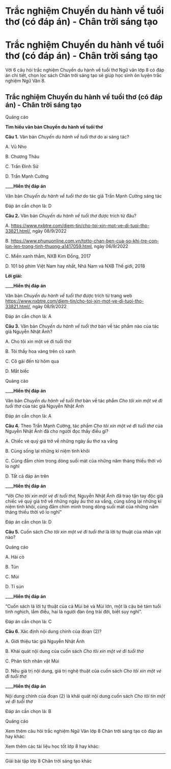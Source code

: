 # Trắc nghiệm Chuyến du hành về tuổi thơ (có đáp án) - Chân trời sáng tạo

# Trắc nghiệm Chuyến du hành về tuổi thơ (có đáp án) - Chân trời sáng tạo

Với 6 câu hỏi trắc nghiệm Chuyến du hành về tuổi thơ Ngữ văn lớp 8 có đáp án chi tiết, chọn lọc sách Chân trời sáng tạo sẽ giúp học sinh ôn luyện trắc nghiệm Ngữ Văn 8.

## Trắc nghiệm Chuyến du hành về tuổi thơ (có đáp án) - Chân trời sáng tạo

Quảng cáo

**Tìm hiểu văn bản Chuyến du hành về tuổi thơ**

**Câu 1.** Văn bản  _Chuyến du hành về tuổi thơ_ do ai sáng tác?

A. Vũ Nho

B. Chương Thâu

C. Trần Đình Sử

D. Trần Mạnh Cường

____**Hiển thị đáp án**

Văn bản  _Chuyến du hành về tuổi thơ_ do tác giả Trần Mạnh Cường sáng tác

Đáp án cần chọn là: D

**Câu 2.** Văn bản  _Chuyến du hành về tuổi thơ_ được trích từ đâu?

A. https://www.nxbtre.com/diem-tin/cho-toi-xin-mot-ve-di-tuoi-tho-33821.html/, ngày 08/9/2022

B. https://www.phunuonline.com.vn/totto-chan-ben-cua-so-khi-tre-con-lon-len-trong-tinh-thuong-a1417059.html, ngày 06/9/2022

C. Miền xanh thẳm, NXB Kim Đồng, 2017

D. 101 bộ phim Việt Nam hay nhất, Nhã Nam và NXB Thế giới, 2018

**Lời giải:**

____**Hiển thị đáp án**

Văn bản  _Chuyến du hành về tuổi thơ_ được trích từ trang web https://www.nxbtre.com/diem-tin/cho-toi-xin-mot-ve-di-tuoi-tho-33821.html/, ngày 08/9/2022

Đáp án cần chọn là: A

**Câu 3.** Văn bản  _Chuyến du hành về tuổi thơ_ bàn về tác phẩm nào của tác giả Nguyễn Nhật Ánh?

A. Cho tôi xin một vé đi tuổi thơ

B. Tôi thấy hoa vàng trên cỏ xanh

C. Cô gái đến từ hôm qua

D. Mắt biếc

Quảng cáo

____**Hiển thị đáp án**

Văn bản  _Chuyến du hành về tuổi thơ_ bàn về tác phẩm  _Cho tôi xin một vé đi tuổi thơ_ của tác giả Nguyễn Nhật Ánh

Đáp án cần chọn là: A

**Câu 4.** Theo Trần Mạnh Cường, tác phẩm  _Cho tôi xin một vé đi tuổi thơ_ của Nguyễn Nhật Ánh đã cho người đọc thấy điều gì?

A. Chiếc vé quý giá trở về những ngày ấu thơ xa vắng

B. Cùng sống lại những kỉ niệm tinh khôi

C. Cùng đắm chìm trong dòng suối mát của những năm tháng thiếu thời vô lo nghĩ

D. Tất cả đáp án trên

____**Hiển thị đáp án**

“Với  _Cho tôi xin một vé đi tuổi thơ,_ Nguyễn Nhật Ánh đã trao tận tay độc giả chiếc vé quý giá trở về những ngày ấu thơ xa vắng, cùng sống lại những kỉ niệm tinh khôi, cùng đắm chìm mình trong dòng suối mát của những năm tháng thiếu thời vô lo nghĩ”

Đáp án cần chọn là: D

**Câu 5.** Cuốn sách  _Cho tôi xin một vé đi tuổi thơ_ là lời tự thuật của nhân vật nào?

Quảng cáo

A. Hải cò

B. Tủn

C. Mùi

D. Tí sún

____**Hiển thị đáp án**

“Cuốn sách là lời tự thuật của cả Mùi bé và Mùi lớn, một là cậu bé tám tuổi tinh nghịch, lắm điều, hai là người đàn ông trải đời, biết suy nghĩ”.

Đáp án cần chọn là: C

**Câu 6.** Xác định nội dung chính của đoạn (2)?

A. Giới thiệu tác giả Nguyễn Nhật Ánh

B. Khái quát nội dung của cuốn sách  _Cho tôi xin một vé đi tuổi thơ_

C. Phân tích nhân vật Mùi

D. Nêu giá trị nội dung, giá trị nghệ thuật của cuốn sách _Cho tôi xin một vé đi tuổi thơ_

____**Hiển thị đáp án**

Nội dung chính của đoạn (2) là khái quát nội dung cuốn sách  _Cho tôi tin một vé đi tuổi thơ_

Đáp án cần chọn là: B

Quảng cáo

Xem thêm câu hỏi trắc nghiệm Ngữ Văn lớp 8 Chân trời sáng tạo có đáp án hay khác:

Xem thêm các tài liệu học tốt lớp 8 hay khác:

* * *

Giải bài tập lớp 8 Chân trời sáng tạo khác

